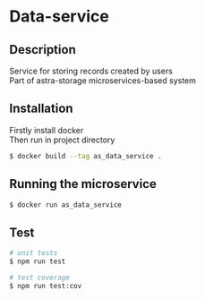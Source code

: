 # Data-service

## Description

Service for storing records created by users\
Part of astra-storage microservices-based system

## Installation

Firstly install docker\
Then run in project directory

```bash
$ docker build --tag as_data_service .
```

## Running the microservice

```bash
$ docker run as_data_service
```

## Test

```bash
# unit tests
$ npm run test

# test coverage
$ npm run test:cov
```

